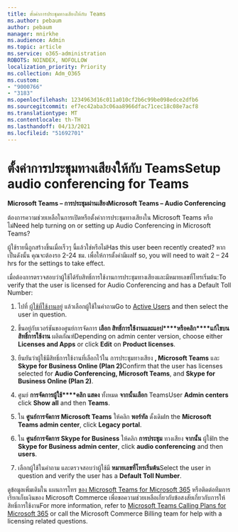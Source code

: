 ```yaml
---
title: ตั้งค่าการประชุมทางเสียงให้กับ Teams
ms.author: pebaum
author: pebaum
manager: mnirkhe
ms.audience: Admin
ms.topic: article
ms.service: o365-administration
ROBOTS: NOINDEX, NOFOLLOW
localization_priority: Priority
ms.collection: Adm_O365
ms.custom:
- "9000766"
- "3183"
ms.openlocfilehash: 1234963d16c011a010cf2b6c99be098edce2dfb6
ms.sourcegitcommit: ef7ec42aba3c06aa8966dfac71cec18c08e7acf8
ms.translationtype: MT
ms.contentlocale: th-TH
ms.lasthandoff: 04/13/2021
ms.locfileid: "51692701"
---
```

# <a name="setup-audio-conferencing-for-teams"></a><span data-ttu-id="e5463-102">ตั้งค่าการประชุมทางเสียงให้กับ Teams</span><span class="sxs-lookup"><span data-stu-id="e5463-102">Setup audio conferencing for Teams</span></span>

<span data-ttu-id="e5463-103">**Microsoft Teams – การประชุมผ่านเสียง**</span><span class="sxs-lookup"><span data-stu-id="e5463-103">**Microsoft Teams – Audio Conferencing**</span></span>

<span data-ttu-id="e5463-104">ต้องการความช่วยเหลือในการเปิดหรือตั้งค่าการประชุมทางเสียงใน Microsoft Teams หรือไม่</span><span class="sxs-lookup"><span data-stu-id="e5463-104">Need help turning on or setting up Audio Conferencing in Microsoft Teams?</span></span>

<span data-ttu-id="e5463-105">ผู้ใช้รายนี้ถูกสร้างขึ้นเมื่อเร็วๆ นี้แล้วใช่หรือไม่</span><span class="sxs-lookup"><span data-stu-id="e5463-105">Has this user been recently created?</span></span>  <span data-ttu-id="e5463-106">หากเป็นดังนั้น คุณจะต้องรอ 2-24 ชม. เพื่อให้การตั้งค่ามีผล</span><span class="sxs-lookup"><span data-stu-id="e5463-106">If so, you will need to wait 2 – 24 hrs for the settings to take effect.</span></span>

<span data-ttu-id="e5463-107">เมื่อต้องการตรวจสอบว่าผู้ใช้ได้รับสิทธิ์การใช้งานการประชุมทางเสียงและมีหมายเลขที่โทรเริ่มต้น:</span><span class="sxs-lookup"><span data-stu-id="e5463-107">To verify that the user is licensed for Audio Conferencing and has a Default Toll Number:</span></span>

1. <span data-ttu-id="e5463-108">ไปที่ [ผู้ใช้ที่ใช้งานอยู่](https://admin.microsoft.com/Adminportal/Home?source=applauncher#/users) แล้วเลือกผู้ใช้ในคําถาม</span><span class="sxs-lookup"><span data-stu-id="e5463-108">Go to [Active Users](https://admin.microsoft.com/Adminportal/Home?source=applauncher#/users) and then select the user in question.</span></span>

2. <span data-ttu-id="e5463-109">ขึ้นอยู่กับเวอร์ชันของศูนย์การจัดการ **เลือก สิทธิ์การใช้งานและแอป\*\*\*\*หรือคลิก\*\*\*\*แก้ไขบนสิทธิ์การใช้งาน** ผลิตภัณฑ์</span><span class="sxs-lookup"><span data-stu-id="e5463-109">Depending on admin center version, choose either **Licenses and Apps** or click **Edit** on **Product licenses**.</span></span>

3. <span data-ttu-id="e5463-110">ยืนยันว่าผู้ใช้มีสิทธิ์การใช้งานที่เลือกไว้ใน การประชุมทางเสียง **, Microsoft Teams** และ **Skype for Business Online (Plan 2)**</span><span class="sxs-lookup"><span data-stu-id="e5463-110">Confirm that the user has licenses selected for **Audio Conferencing, Microsoft Teams**, and **Skype for Business Online (Plan 2)**.</span></span>

4. <span data-ttu-id="e5463-111">ศูนย์ **การจัดการผู้ใช้\*\*\*\*คลิก แสดง** ทั้งหมด **จากนั้นเลือก** Teams</span><span class="sxs-lookup"><span data-stu-id="e5463-111">User **Admin centers** click **Show all** and then **Teams**.</span></span>

5. <span data-ttu-id="e5463-112">ใน **ศูนย์การจัดการ Microsoft Teams** ให้คลิก **พอร์ทัล** ดั้งเดิม</span><span class="sxs-lookup"><span data-stu-id="e5463-112">In the **Microsoft Teams admin center**, click **Legacy portal**.</span></span>

6. <span data-ttu-id="e5463-113">ใน **ศูนย์การจัดการ Skype for Business** ให้คลิก **การประชุม** ทางเสียง **จากนั้น** ผู้ใช้</span><span class="sxs-lookup"><span data-stu-id="e5463-113">In the **Skype for Business admin center**, click **audio conferencing** and then **users**.</span></span>

7. <span data-ttu-id="e5463-114">เลือกผู้ใช้ในคําถาม และตรวจสอบว่าผู้ใช้มี **หมายเลขที่โทรเริ่มต้น**</span><span class="sxs-lookup"><span data-stu-id="e5463-114">Select the user in question and verify the user has a **Default Toll Number**.</span></span>

<span data-ttu-id="e5463-115">ดูข้อมูลเพิ่มเติมใน แผนการโทร [ของ Microsoft Teams for Microsoft 365](https://docs.microsoft.com/microsoftteams/calling-plans-for-office-365) หรือติดต่อทีมการเรียกเก็บเงินของ Microsoft Commerce เพื่อขอความช่วยเหลือเกี่ยวกับข้อสงสัยเกี่ยวกับการให้สิทธิ์การใช้งาน</span><span class="sxs-lookup"><span data-stu-id="e5463-115">For more information, refer to [Microsoft Teams Calling Plans for Microsoft 365](https://docs.microsoft.com/microsoftteams/calling-plans-for-office-365) or call the Microsoft Commerce Billing team for help with a licensing related questions.</span></span>